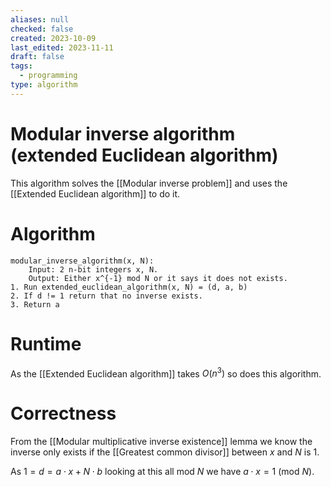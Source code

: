 ```yaml
---
aliases: null
checked: false
created: 2023-10-09
last_edited: 2023-11-11
draft: false
tags:
  - programming
type: algorithm
---
```

# Modular inverse algorithm (extended Euclidean algorithm)

This algorithm solves the [[Modular inverse problem]] and uses the [[Extended Euclidean algorithm]] to do it.

# Algorithm

```pseudocode
modular_inverse_algorithm(x, N):
	Input: 2 n-bit integers x, N.
	Output: Either x^{-1} mod N or it says it does not exists.
1. Run extended_euclidean_algorithm(x, N) = (d, a, b)
2. If d != 1 return that no inverse exists.
3. Return a
```

# Runtime

As the [[Extended Euclidean algorithm]] takes $O(n^3)$ so does this algorithm.

# Correctness

From the [[Modular multiplicative inverse existence]] lemma we know the inverse only exists if the [[Greatest common divisor]] between $x$ and $N$ is 1.

As $1 = d = a \cdot x + N \cdot b$ looking at this all mod $N$ we have $a \cdot x = 1$ (mod $N$).
